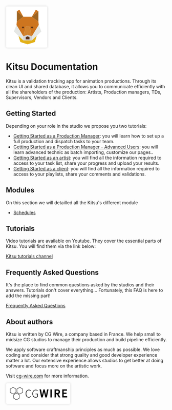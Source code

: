 <style>
img {
  border: 1px solid #EEE;
  box-shadow: 0 0 6px 0px #DDD;
  border-radius: 5px;
}

img[src$='#logo-cgwire'],
img[src$='#logo-kitsu'] {
  border: 0; 
  box-shadow: none;
}
</style>

![Kitsu Logo](./img/kitsu.png#logo-kitsu)

# Kitsu Documentation

Kitsu is a validation tracking app for animation productions. Through
its clean UI and shared database, it allows you to communicate
efficiently with all the shareholders of the production: Artists,
Production managers, TDs, Supervisors, Vendors and Clients.

## Getting Started

Depending on your role in the studio we propose you two tutorials:

* [Getting Started as a Production Manager](getting-started-production/README.md): you will learn how to set up a full
  production and dispatch tasks to your team.
* [Getting Started as a Production Manager - Advanced Users](getting-started-advanced/README.md): you will learn advanced technic as batch importing, customize our pages..
* [Getting Started as an artist](getting-started-artist/README.md): you will find all the information required to access
  to your task list, share your progress and upload your results.
 * [Getting Started as a client](getting-started-client/README.md): you will find all the information required to access
  to your playlists, share your comments and validations. 
  
## Modules

On this section we will detailled all the Kitsu's different module

* [Schedules](Schedules/README.md)  
  

## Tutorials

Video tutorials are available on Youtube. They cover the essential parts of
Kitsu. You will find them via the link below:

[Kitsu tutorials channel](https://www.youtube.com/playlist?list=PLp_1gB5ZBHXqnQgZ4TCrAt7smxesaDo29)


## Frequently Asked Questions

It's the place to find common questions asked by the studios and their answers.
Tutorials don't cover everything... Fortunately, this FAQ is here to add the
missing part!

[Frequently Asked Questions](faq/#faq-for-kitsu)


## About authors

Kitsu is written by CG Wire, a company based in France. We help small to
midsize CG studios to manage their production and build pipeline efficiently.

We apply software craftmanship principles as much as possible. We love coding
and consider that strong quality and good developer experience matter a lot.
Our extensive experience allows studios to get better at doing software and
focus more on the artistic work.

Visit [cg-wire.com](https://cg-wire.com) for more information.

[![CG Wire Logo](./img/cgwire.png#logo-cgwire)](https://cg-wire.com)
